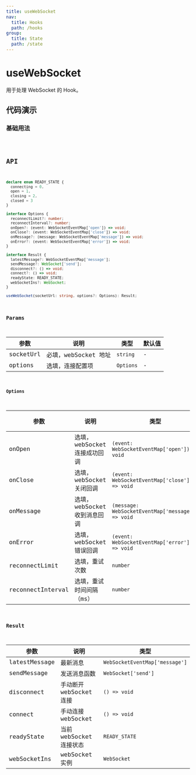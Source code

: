 ```yaml
---
title: useWebSocket
nav:
  title: Hooks
  path: /hooks
group:
  title: State
  path: /state
---
```


# useWebSocket

用于处理 WebSocket 的 Hook。

## 代码演示

### 基础用法

<code src="./demo/demo1.tsx" />

## API

```typescript
declare enum READY_STATE {
  connecting = 0,
  open = 1,
  closing = 2,
  closed = 3
}

interface Options {
  reconnectLimit?: number;
  reconnectInterval?: number;
  onOpen?: (event: WebSocketEventMap['open']) => void;
  onClose?: (event: WebSocketEventMap['close']) => void;
  onMessage?: (message: WebSocketEventMap['message']) => void;
  onError?: (event: WebSocketEventMap['error']) => void;
}

interface Result {
  latestMessage?: WebSocketEventMap['message'];
  sendMessage?: WebSocket['send'];
  disconnect?: () => void;
  connect?: () => void;
  readyState: READY_STATE;
  webSocketIns?: WebSocket;
}

useWebSocket(socketUrl: string, options?: Options): Result;
```

### Params

| 参数      | 说明                 | 类型      | 默认值 |
|-----------|----------------------|-----------|--------|
| socketUrl | 必填，webSocket 地址 | `string`  | -      |
| options   | 选填，连接配置项     | `Options` | -      |


#### Options

| 参数              | 说明                         | 类型                                              | 默认值 |
|-------------------|------------------------------|---------------------------------------------------|--------|
| onOpen            | 选填，webSocket 连接成功回调 | `(event: WebSocketEventMap['open']) => void`      | -      |
| onClose           | 选填，webSocket 关闭回调     | `(event: WebSocketEventMap['close']) => void`     | -      |
| onMessage         | 选填，webSocket 收到消息回调 | `(message: WebSocketEventMap['message']) => void` | -      |
| onError           | 选填，webSocket 错误回调     | `(event: WebSocketEventMap['error']) => void`     | -      |
| reconnectLimit    | 选填，重试次数               | `number`                                          | `3`    |
| reconnectInterval | 选填，重试时间间隔（ms）     | `number`                                          | `3000` |


### Result

| 参数                | 说明                    | 类型                           |
|---------------------|-------------------------|--------------------------------|
| latestMessage       | 最新消息                | `WebSocketEventMap['message']` |
| sendMessage         | 发送消息函数            | `WebSocket['send']`            |
| disconnect | 手动断开 webSocket 连接 | `() => void`                   |
| connect    | 手动连接 webSocket      | `() => void`                   |
| readyState          | 当前 webSocket 连接状态 | `READY_STATE`                  |
| webSocketIns        | webSocket 实例          | `WebSocket`                    |

